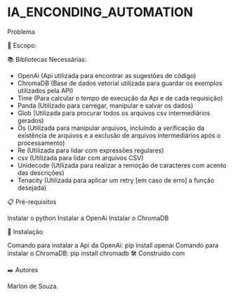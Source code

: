 # IA_ENCONDING_AUTOMATION

Problema

🚀 Escopo:


📚 Bibliotecas Necessárias:

- OpenAi (Api utilizada para encontrar as sugestões de código)
- ChromaDB (Base de dados vetorial utilizada para guardar os exemplos utilizados pela API)
- Time (Para calcular o tempo de execução da Api e de cada requisição)
- Panda (Utilizado para carregar, manipular e salvar os dados)
- Glob (Utilizada para procurar todos os arquivos csv intermediários gerados)
- Os (Utilizada para manipular arquivos, incluindo a verificação da existência de arquivos e a exclusão de arquivos intermediários após o processamento)
- Re (Utilizada para lidar com expressões regulares)
- csv (Utilizada para lidar com arquivos CSV)
- Unidecode (Utilizada para realizar a remoção de caracteres com acento das descrições)
- Tenacity (Utilizada para aplicar um retry [em caso de erro] a função desejada)

📋 Pré-requisitos

Instalar o python
Instalar a OpenAi
Instalar o ChromaDB

🔧 Instalação

Comando para instalar a Api da OpenAi: pip install openai
Comando para instalar o ChromaDB: pip install chromadb
🛠️ Construído com


✒️ Autores

Marlon de Souza.
